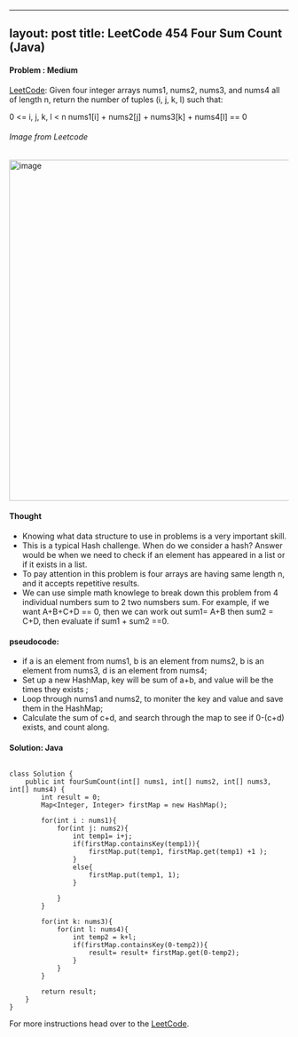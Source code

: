 
---
layout: post
title: LeetCode 454 Four Sum Count (Java)
---

#### Problem : Medium

[LeetCode](https://leetcode.com/problems/4sum-ii/):
Given four integer arrays nums1, nums2, nums3, and nums4 all of length n, return the number of tuples (i, j, k, l) such that:

0 <= i, j, k, l < n
nums1[i] + nums2[j] + nums3[k] + nums4[l] == 0


###### Image from Leetcode
<img width="614" alt="image" src="https://user-images.githubusercontent.com/92517160/192650829-8493d145-f041-4c45-85d3-e6e6c6b382e9.png">



#### Thought

- Knowing what data structure to use in problems is a very important skill.
- This is a typical Hash challenge. When do we consider a hash? Answer would be when we need to check if an element has appeared in a list or if it exists in a list. 
- To pay attention in this problem is four arrays are having same length n, and it accepts repetitive results. 
- We can use simple math knowlege to break down this problem from 4 individual numbers sum to 2 two numsbers sum. For example, if we want A+B+C+D == 0, then we can work out sum1= A+B then sum2 = C+D, then evaluate if sum1 + sum2 ==0.


#### pseudocode:
- if a is an element from nums1, b is an element from nums2, b is an element from nums3, d is an element from nums4;
- Set up a new HashMap, key will be sum of a+b, and value will be the times they exists ;
- Loop through nums1 and nums2, to moniter the key and value and save them in the HashMap;
- Calculate the sum of c+d, and search through the map to see if 0-(c+d) exists, and count along.



#### Solution: Java

```

class Solution {
    public int fourSumCount(int[] nums1, int[] nums2, int[] nums3, int[] nums4) {
        int result = 0;
        Map<Integer, Integer> firstMap = new HashMap();

        for(int i : nums1){
            for(int j: nums2){
                int temp1= i+j;
                if(firstMap.containsKey(temp1)){
                    firstMap.put(temp1, firstMap.get(temp1) +1 );
                }
                else{
                    firstMap.put(temp1, 1);
                }

            }
        }

        for(int k: nums3){
            for(int l: nums4){
                int temp2 = k+l;
                if(firstMap.containsKey(0-temp2)){
                    result= result+ firstMap.get(0-temp2);
                }
            }
        }

        return result;
    }
}
```



For more instructions head over to the [LeetCode](https://leetcode.com/).




